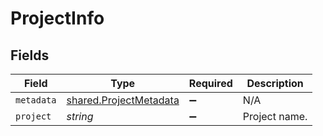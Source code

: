 # ProjectInfo


## Fields

| Field                                                            | Type                                                             | Required                                                         | Description                                                      |
| ---------------------------------------------------------------- | ---------------------------------------------------------------- | ---------------------------------------------------------------- | ---------------------------------------------------------------- |
| `metadata`                                                       | [shared.ProjectMetadata](../../models/shared/projectmetadata.md) | :heavy_minus_sign:                                               | N/A                                                              |
| `project`                                                        | *string*                                                         | :heavy_minus_sign:                                               | Project name.                                                    |